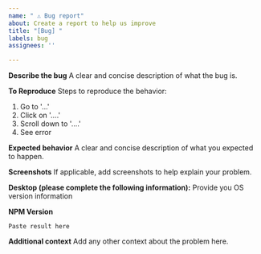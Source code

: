 ```yaml
---
name: " ⚠️ Bug report"
about: Create a report to help us improve
title: "[Bug] "
labels: bug
assignees: ''

---
```


**Describe the bug**
A clear and concise description of what the bug is.

**To Reproduce**
Steps to reproduce the behavior:
1. Go to '...'
2. Click on '....'
3. Scroll down to '....'
4. See error

**Expected behavior**
A clear and concise description of what you expected to happen.

**Screenshots**
If applicable, add screenshots to help explain your problem.

**Desktop (please complete the following information):**
Provide you OS version information

**NPM Version**
<!--Run `npm version` command -->
```
Paste result here
```

**Additional context**
Add any other context about the problem here.
